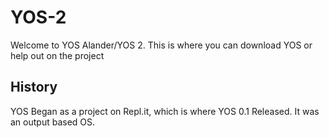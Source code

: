 # YOS-2
Welcome to YOS Alander/YOS 2. This is where you can download YOS or help out on the project

## History
YOS Began as a project on Repl.it, which is where YOS 0.1 Released. It was an output based OS.
